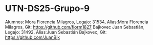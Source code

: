 # UTN-DS25-Grupo-9
Alumnos:
Mora Florencia Milagros, Legajo: 31534, Alias:Mora Florencia Milagros, Git: https://github.com/florm1827
Bajkovec Juan Sebastián, Legajo: 31492, Alias:Juan Sebastián Bajkovec, Git: https://github.com/JuanBjk
